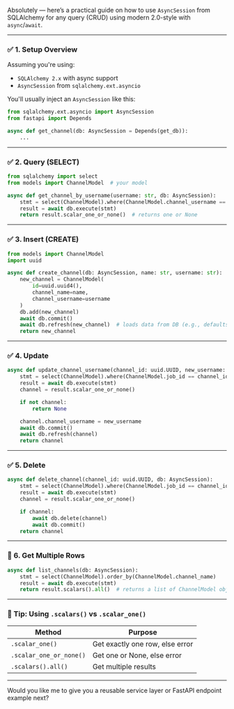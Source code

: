 Absolutely — here’s a practical guide on how to use `AsyncSession` from SQLAlchemy for any query (CRUD) using modern 2.0-style with `async`/`await`.

---

### ✅ 1. **Setup Overview**

Assuming you're using:

* `SQLAlchemy 2.x` with async support
* `AsyncSession` from `sqlalchemy.ext.asyncio`

You'll usually inject an `AsyncSession` like this:

```python
from sqlalchemy.ext.asyncio import AsyncSession
from fastapi import Depends

async def get_channel(db: AsyncSession = Depends(get_db)):
    ...
```

---

### ✅ 2. **Query (SELECT)**

```python
from sqlalchemy import select
from models import ChannelModel  # your model

async def get_channel_by_username(username: str, db: AsyncSession):
    stmt = select(ChannelModel).where(ChannelModel.channel_username == username)
    result = await db.execute(stmt)
    return result.scalar_one_or_none()  # returns one or None
```

---

### ✅ 3. **Insert (CREATE)**

```python
from models import ChannelModel
import uuid

async def create_channel(db: AsyncSession, name: str, username: str):
    new_channel = ChannelModel(
        id=uuid.uuid4(),
        channel_name=name,
        channel_username=username
    )
    db.add(new_channel)
    await db.commit()
    await db.refresh(new_channel)  # loads data from DB (e.g., defaults)
    return new_channel
```

---

### ✅ 4. **Update**

```python
async def update_channel_username(channel_id: uuid.UUID, new_username: str, db: AsyncSession):
    stmt = select(ChannelModel).where(ChannelModel.job_id == channel_id)
    result = await db.execute(stmt)
    channel = result.scalar_one_or_none()

    if not channel:
        return None

    channel.channel_username = new_username
    await db.commit()
    await db.refresh(channel)
    return channel
```

---

### ✅ 5. **Delete**

```python
async def delete_channel(channel_id: uuid.UUID, db: AsyncSession):
    stmt = select(ChannelModel).where(ChannelModel.job_id == channel_id)
    result = await db.execute(stmt)
    channel = result.scalar_one_or_none()

    if channel:
        await db.delete(channel)
        await db.commit()
    return channel
```

---

### 🔁 6. **Get Multiple Rows**

```python
async def list_channels(db: AsyncSession):
    stmt = select(ChannelModel).order_by(ChannelModel.channel_name)
    result = await db.execute(stmt)
    return result.scalars().all()  # returns a list of ChannelModel objects
```

---

### 🧠 Tip: Using `.scalars()` vs `.scalar_one()`

| Method                  | Purpose                         |
| ----------------------- | ------------------------------- |
| `.scalar_one()`         | Get exactly one row, else error |
| `.scalar_one_or_none()` | Get one or None, else error     |
| `.scalars().all()`      | Get multiple results            |

---

Would you like me to give you a reusable service layer or FastAPI endpoint example next?
